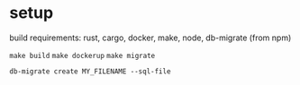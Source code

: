 # setup

build requirements: rust, cargo, docker, make, node, db-migrate (from npm)

`make build`
`make dockerup`
`make migrate`


`db-migrate create MY_FILENAME --sql-file`